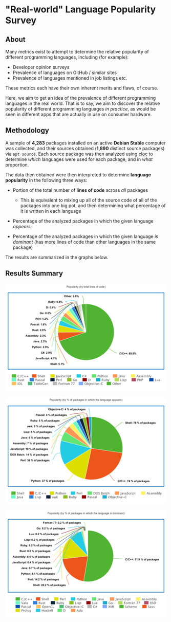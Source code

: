 # "Real-world" Language Popularity Survey

## About

Many metrics exist to attempt to determine the relative popularity of different programming languages, including (for example):

- Developer opinion surveys
- Prevalence of languages on GitHub / similar sites
- Prevalence of languages mentioned in job listings
  etc.

These metrics each have their own inherent merits and flaws, of course. 

Here, we aim to get an idea of the prevalence of different programming languages in the real world. That is to say, we aim to discover the relative popularity of different programming languages *in practice*, as would be seen in different apps that are actually in use on consumer hardware.

## Methodology

A sample of **4,283** packages installed on an active **Debian Stable** computer was collected, and their sources obtained (**1,890** distinct source packages) via `apt source`. Each source package was then analyzed using [cloc](https://github.com/AlDanial/cloc) to determine *which* languages were used for each package, and in *what* proportion.

The data then obtained were then interpreted to determine **language popularity** in the following three ways:

- Portion of the total number of **lines of code** across *all* packages
  
  - This is equivalent to mixing up all of the source code of all of the packages into one big pot, and then determining what percentage of it is written in each language

- Percentage of the analyzed packages in which the given language *appears*

- Percentage of the analyzed packages in which the given language *is dominant* (has more lines of code than other languages in the same package)

The results are summarized in the graphs below.

## Results Summary

![by-lines-of-code](./by-lines-of-code.png)

![by-total-number-of-occurrences](./by-total-number-of-occurrences.png)

![by-packages-major-language](./by-packages-major-language.png)


